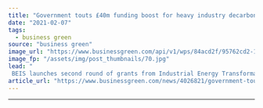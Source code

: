 ```yaml
---
title: "Government touts £40m funding boost for heavy industry decarbonisation projects"
date: "2021-02-07"
tags: 
  - business green
source: "business green"
image_url: "https://www.businessgreen.com/api/v1/wps/84acd2f/95762cd2-1c6b-4aee-bafc-27ac9ab60d76/3/port-talbot-steel-iStock-1199439178-185x114.jpg"
image_fp: "/assets/img/post_thumbnails/70.jpg"
lead: "
 BEIS launches second round of grants from Industrial Energy Transformation Fund to support heavy industrial decarbonisation projects ..."
article_url: "https://www.businessgreen.com/news/4026821/government-touts-gbp40m-heavy-industry-decarbonisation-funding"
---
```


---
